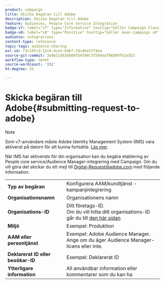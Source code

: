 ```yaml
---
product: campaign
title: Skicka begäran till Adobe
description: Skicka begäran till Adobe
feature: Audiences, People Core Service Integration
badge-v7: label="v7" type="Informative" tooltip="Gäller Campaign Classic v7"
badge-v8: label="v8" type="Positive" tooltip="Gäller även Campaign v8"
audience: integrations
content-type: reference
topic-tags: audience-sharing
exl-id: f3c19fcd-12cb-4ca3-b4b7-7dc4be57f4ea
source-git-commit: 3a9b21d626b60754789c3f594ba798309f62a553
workflow-type: tm+mt
source-wordcount: '152'
ht-degree: 2%

---
```


# Skicka begäran till Adobe{#submitting-request-to-adobe}



>[!NOTE]
>
>Som v7-användare måste Adobe Identity Management System (IMS) vara aktiverat på datorn för att kunna fortsätta. [Läs mer](../../integrations/using/about-adobe-id.md).

När IMS har aktiverats för din organisation kan du begära etablering av People core service/Audience Manager-integrering med Campaign. Om du vill göra det skickar du ett mejl till [Digital-Request@adobe.com](mailto:Digital-Request@adobe.com) med följande information:

<table> 
 <tbody> 
  <tr> 
   <td> <strong>Typ av begäran</strong><br /> </td> 
   <td> Konfigurera AAM/kundtjänst - kampanjintegrering </td> 
  </tr> 
  <tr> 
   <td> <strong>Organisationsnamn</strong><br /> </td> 
   <td> Organisationens namn </td> 
  </tr> 
  <tr> 
   <td> <strong>Organisations-ID</strong><br /> </td> 
   <td> Ditt företags-ID. <br> Om du vill hitta ditt organisations-ID går du till <a href="https://experienceleague.adobe.com/docs/core-services/interface/administration/organizations.html?lang=sv">den här sidan</a></td> 
  </tr> 
  <tr> 
   <td> <strong>Miljö</strong><br /> </td> 
   <td> Exempel: Produktion </td> 
  </tr> 
  <tr> 
   <td> <strong>AAM eller persontjänst</strong><br /> </td> 
   <td> Exempel: Adobe Audience Manager. Ange om du äger Audience Manager-licens eller inte.</td> 
  </tr> 
  <tr> 
   <td> <strong>Deklarerat ID eller besökar-ID</strong><br /> </td> 
   <td> Exempel: Deklarerat ID </td> 
  </tr> 
  <tr> 
   <td> <strong>Ytterligare information</strong><br /> </td> 
   <td> All användbar information eller kommentarer som du kan ha </td> 
  </tr> 
 </tbody> 
</table>
